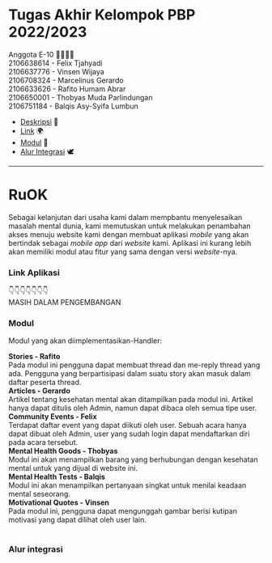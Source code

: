 # Tugas Akhir Kelompok PBP 2022/2023

Anggota E-10 👨‍👨‍👦‍👦  
2106638614 - Felix Tjahyadi  
2106637776 - Vinsen Wijaya  
2106708324 - Marcelinus Gerardo  
2106633626 - Rafito Humam Abrar  
2106650001 - Thobyas Muda Parlindungan  
2106751184 - Balqis Asy-Syifa Lumbun  

- [Deskripsi](#ruok) 📱
- [Link](#link-aplikasi) 🌍
- [Modul](#modul) 🎯
- [Alur Integrasi](#alur-integrasi) 🕊
---

# RuOK
Sebagai kelanjutan dari usaha kami dalam mempbantu menyelesaikan masalah mental dunia, kami memutuskan untuk melakukan penambahan akses menuju website kami dengan membuat aplikasi _mobile_ yang akan bertindak sebagai _mobile app_ dari _website_ kami. Aplikasi ini kurang lebih akan memiliki modul atau fitur yang sama dengan versi _website_-nya. 
<br>

### Link Aplikasi
👇👇👇👇👇👇👇  
MASIH DALAM PENGEMBANGAN
<br>

### Modul
Modul yang akan diimplementasikan-Handler:

**Stories - Rafito**  
Pada modul ini pengguna dapat membuat thread dan me-reply thread yang ada. Pengguna yang berpartisipasi dalam suatu story akan masuk dalam daftar peserta thread.  
**Articles - Gerardo**  
Artikel tentang kesehatan mental akan ditampilkan pada modul ini. Artikel hanya dapat ditulis oleh Admin, namun dapat dibaca oleh semua tipe user.  
**Community Events - Felix**  
Terdapat daftar event yang dapat diikuti oleh user. Sebuah acara hanya dapat dibuat oleh Admin, user yang sudah login dapat mendaftarkan diri pada acara tersebut.  
**Mental Health Goods - Thobyas**  
Modul ini akan menampilkan barang yang berhubungan dengan kesehatan mental untuk yang dijual di website ini.  
**Mental Health Tests - Balqis**  
Modul ini akan menampilkan pertanyaan singkat untuk menilai keadaan mental seseorang.  
**Motivational Quotes - Vinsen**  
Pada modul ini, pengguna dapat mengunggah gambar berisi kutipan motivasi yang dapat dilihat oleh user lain.  
<br>

### Alur integrasi
